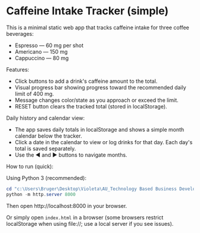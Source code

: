 # Caffeine Intake Tracker (simple)

This is a minimal static web app that tracks caffeine intake for three coffee beverages:
- Espresso — 60 mg per shot
- Americano — 150 mg
- Cappuccino — 80 mg

Features:
- Click buttons to add a drink's caffeine amount to the total.
- Visual progress bar showing progress toward the recommended daily limit of 400 mg.
- Message changes color/state as you approach or exceed the limit.
- RESET button clears the tracked total (stored in localStorage).

Daily history and calendar view:
- The app saves daily totals in localStorage and shows a simple month calendar below the tracker.
- Click a date in the calendar to view or log drinks for that day. Each day's total is saved separately.
- Use the ◀ and ▶ buttons to navigate months.

How to run (quick):

Using Python 3 (recommended):

```powershell
cd "c:\Users\Bruger\Desktop\Violeta\AU_Technology Based Business Development Engineering (Winter Intake)\03_Sem2\Digi\helloworld"
python -m http.server 8000
```

Then open http://localhost:8000 in your browser.

Or simply open `index.html` in a browser (some browsers restrict localStorage when using file://; use a local server if you see issues).
